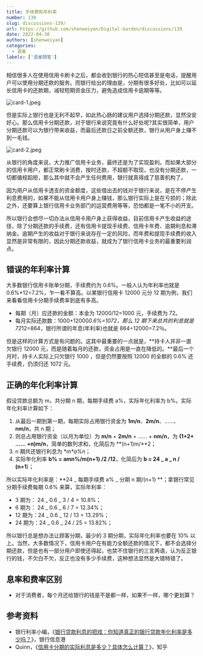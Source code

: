 ```yaml
---
title: 手续费和年利率
number: 139
slug: discussions-139/
url: https://github.com/shenweiyan/Digital-Garden/discussions/139
date: 2022-04-30
authors: [shenweiyan]
categories: 
  - 语雀
labels: ['语雀随笔']
---
```


相信很多人在使用信用卡刷卡之后，都会收到银行的热心短信甚至是电话，提醒用户可以使用分期还款的服务。而银行给出的理由是，分期有很多好处，比如可以延长信用卡的还款期，减轻短期资金压力，避免造成信用卡逾期等等。

<!-- more -->

![card-1.jpeg](https://shub.weiyan.tech/yuque/elog-notebook-img/FndCPBAg8LCuDmr4Xr_GVfSguPVC.jpeg)

但是实际上银行也是无利不起早，如此热心肠的建议用户选择分期还款，显然没安好心。那么信用卡分期还款，对于银行来说究竟有什么好处呢?其实很简单，用户分期还款可以为银行带来收益，而最后还款日之前全额还款，银行从用户身上赚不到一毛钱。

![card-2.jpeg](https://shub.weiyan.tech/yuque/elog-notebook-img/FqkTCnKfIvPFkQe8NYlcmsW61xt9.jpeg)

从银行的角度来说，大力推广信用卡业务，最终还是为了实现盈利。而如果大部分的信用卡用户，都正常刷卡消费，按时还款，不超额不取现，也没有分期还款，一切都循规蹈矩，那么其中就不会产生任何费用，银行就真得成了慈善机构了。

因为用户从信用卡透支的资金额度，这些借出去的钱对于银行来说，是在不停产生利息费用的，如果不能从信用卡用户身上赚钱，那么银行实际上是在亏损的；除此之外，还要算上银行信用卡业务部门的运营费用等等，恐怕都是一笔不小的开支。

所以银行会想尽一切办法从信用卡用户身上获得收益，目前信用卡产生收益的途径，除了分期还款的手续费，还有信用卡提现手续费、信用卡年费、逾期利息和滞纳金。逾期产生的收益对于银行来说存在一定的风险，而年费和提现手续费的收入显然是非常有限的，因此分期还款收益，就成为了银行信用卡业务的最重要利润点。

## 错误的年利率计算

大多数银行信用卡账单分期，手续费约为 0.6%。一般人认为年利率也就是 0.6%\*12=7.2%，乍一看不算高。以某银行信用卡 12000 元分 12 期为例，我们来看看信用卡分期手续费率到底有多高。

- 每期（月）应还款的金额：本金为 12000/12=1000 元，手续费为 72。
- 每月实际还款数：1000+12000*0.6%=1072，那么 12 期下来总共的利息就是 72*12=864，银行所谓的年息(年利率)也就是 864÷12000=7.2％。

但是这样的计算方式是有问题的。这其中最重要的一点就是，**持卡人并非一直欠银行 12000 元，而是随着每月的还款，资金占用是一直在降低的。**最后一个月时，持卡人实际上只欠银行 1000 ，但是仍然要按照 12000 的全额的 0.6% 还手续费，仍须归还 1072 元。

## 正确的年化利率计算

假设贷款总额为 m，共分期 n 期，每期手续费 a%，实际年化利率为 b%。实际年化利率计算如下：

1. 从最后一期到第一期，每期实际占用银行资金为 **1m/n**、**2m/n**、……、**nm/n**，共 n 期；
2. 则总占用银行资金（以月为单位）为 **m/n** + **2m/n** + …… + **nm/n**，为 **(1+2+ …… +n)m/n**，简单的数列求和，化简后为 **(n+1)m/**2；
3. n 期共还银行利息为 **m*a%*n**；
4. 实际年化利率 **b% = amn%/m(n+1) /2 /12**，化简后为 **b = 24 _ a _ n / (n+1**)；

所以实际年化利率是：**24 _ 每期手续费 a% _ 分期 n 期/(n+1) **；拿银行常见分期手续费每期 0.6% 来算，实际年利率：

- 3 期为： 24 _ 0.6 _ 3 / 4 = 10.8%；
- 6 期为： 24 _ 0.6 _ 6 / 7 = 12.34%；
- 12 期为：24 _ 0.6 _ 12 / 13 = 13.29%；
- 24 期为：24 _ 0.6 _ 24 / 25 = 13.82%；

所以银行总是想办法让顾客分期，最少的 3 期分期，实际年化利率也要在 10% 以上。当然，大多数情况下，信用卡用户在有能力全额还款的情况下，都不会选择分期还款，但是也有一部分用户即使还得起，也禁不住银行的三言两语，认为反正银行的钱，不欠白不欠，反正也没有多少手续费，这种想法显然是大错特错了。

## 息率和费率区别

- 对于消费者，每个月还给银行的钱是不是都一样，如果不一样，哪个更划算？

## 参考资料

- 银行利率小编，《[银行贷款利息的把戏：你知道真正的银行贷款年化利率是多少吗？](https://www.yinhang123.net/dkzs/xiangguandaikuan/1173745.html)》，银行信息港
- Quinn，《[信用卡分期的实际利息是多少？具体怎么计算？](https://www.zhihu.com/question/29996548)》，知乎

<script src="https://giscus.app/client.js"
	data-repo="shenweiyan/Digital-Garden"
	data-repo-id="R_kgDOKgxWlg"
	data-mapping="number"
	data-term="139"
	data-reactions-enabled="1"
	data-emit-metadata="0"
	data-input-position="bottom"
	data-theme="light"
	data-lang="zh-CN"
	crossorigin="anonymous"
	async>
</script>
